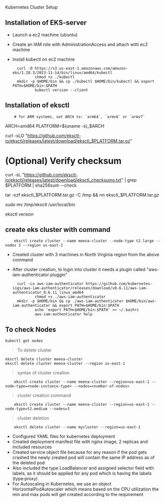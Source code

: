 Kubernetes Cluster Setup


Installation of EKS-server
--------------------
* Launch a ec2 machine (ubuntu)
* Create an IAM role with AdministrationAccess and attach with ec2 machine
* Install kubectl on ec2 machine
  
		curl -O https://s3.us-east-1.amazonaws.com/amazon-eks/1.28.3/2023-11-14/bin/linux/amd64/kubectl
                chmod +x ./kubectl
		mkdir -p $HOME/bin && cp ./kubectl $HOME/bin/kubectl && export PATH=$HOME/bin:$PATH
                kubectl version --client


Installation of eksctl
--------------------
	
		# for ARM systems, set ARCH to: `arm64`, `armv6` or `armv7`
ARCH=amd64
PLATFORM=$(uname -s)_$ARCH

curl -sLO "https://github.com/eksctl-io/eksctl/releases/latest/download/eksctl_$PLATFORM.tar.gz"

# (Optional) Verify checksum
curl -sL "https://github.com/eksctl-io/eksctl/releases/latest/download/eksctl_checksums.txt" | grep $PLATFORM | sha256sum --check

tar -xzf eksctl_$PLATFORM.tar.gz -C /tmp && rm eksctl_$PLATFORM.tar.gz

sudo mv /tmp/eksctl /usr/local/bin

  eksctl version 

create eks cluster with command 
--------------------------------

		eksctl create cluster --name meena-cluster --node-type t2.large --nodes 3 --region us-east-1
	
* Created cluster with 3 machines in North Virginia region from the above command 
* After cluster creation, to login into cluster it needs a plugin called "aws-iam-authenticator pluggin" 
	
		curl -Lo aws-iam-authenticator https://github.com/kubernetes-sigs/aws-iam-authenticator/releases/download/v0.6.11/aws-iam-authenticator_0.6.11_linux_amd64
                chmod +x ./aws-iam-authenticator
		mkdir -p $HOME/bin && cp ./aws-iam-authenticator $HOME/bin/aws-iam-authenticator && export PATH=$HOME/bin:$PATH
                echo 'export PATH=$HOME/bin:$PATH' >> ~/.bashrc
                aws-iam-authenticator help


To check Nodes 
---------------
	kubectl get nodes

>To delete cluster
	
	eksctl delete cluster meena-cluster 
	eksctl delete cluster meena-cluster --region us-east-1

>syntax of cluster creation

		eksctl create cluster --name meena-cluster --region=us-east-1 --node-type=<node-instance-type> --nodes=<number-of-nodes>

> cluster creation command

		eksctl create cluster --name meena-cluster --region=us-east-1 --node-type=t2.medium --nodes=3

>cluster deletion

		eksctl delete cluster --name mycluster --region=us-east-1
  
  * Configured YAML files for kubernetes deployment 
  * Created deployment manifest file with nginx image, 2 replicas and included resources 
  * Created service object file because for any reason if the pod gets crashed the newly created pod will contain the same IP address as of the deleted pod
  * Also included the type LoadBalancer and assigned selector field with labels, as it should be applied for any pod which is having 
    the labels (type:proxy)
  * For Autoscaling in Kubernetes, we use an object HorizontalPodAutoscaler which means based on the CPU utilization the min and max pods will get created 
    according to the requirement
    
  


